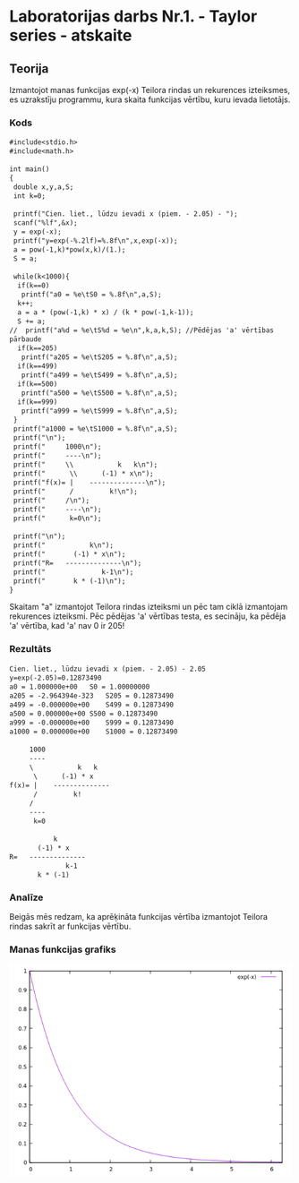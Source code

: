 # Laboratorijas darbs Nr.1. - Taylor series - atskaite

## Teorija
Izmantojot manas funkcijas exp(-x) Teilora rindas un rekurences izteiksmes, es uzrakstīju programmu, kura skaita funkcijas vērtību, kuru ievada lietotājs.

### Kods
```
#include<stdio.h>
#include<math.h>

int main()
{
 double x,y,a,S;
 int k=0;

 printf("Cien. liet., lūdzu ievadi x (piem. - 2.05) - ");
 scanf("%lf",&x);
 y = exp(-x);
 printf("y=exp(-%.2lf)=%.8f\n",x,exp(-x));
 a = pow(-1,k)*pow(x,k)/(1.);
 S = a;

 while(k<1000){
  if(k==0)
   printf("a0 = %e\tS0 = %.8f\n",a,S);
  k++;
  a = a * (pow(-1,k) * x) / (k * pow(-1,k-1));
  S += a;
//  printf("a%d = %e\tS%d = %e\n",k,a,k,S); //Pēdējas 'a' vērtības pārbaude
  if(k==205)
   printf("a205 = %e\tS205 = %.8f\n",a,S);
  if(k==499)
   printf("a499 = %e\tS499 = %.8f\n",a,S);
  if(k==500)
   printf("a500 = %e\tS500 = %.8f\n",a,S);
  if(k==999)
   printf("a999 = %e\tS999 = %.8f\n",a,S);
 }
 printf("a1000 = %e\tS1000 = %.8f\n",a,S);
 printf("\n");
 printf("     1000\n");
 printf("     ----\n");
 printf("     \\           k   k\n");
 printf("      \\      (-1) * x\n");
 printf("f(x)= |    --------------\n");
 printf("      /         k!\n");
 printf("     /\n");
 printf("     ----\n");
 printf("      k=0\n");

 printf("\n");
 printf("           k\n");
 printf("       (-1) * x\n");
 printf("R=   --------------\n");
 printf("              k-1\n");
 printf("       k * (-1)\n");
}
```
Skaitam "a" izmantojot Teilora rindas izteiksmi un pēc tam ciklā izmantojam rekurences izteiksmi. Pēc pēdējas 'a' vērtības testa, es secināju, ka pēdēja 'a' vērtība, kad 'a' nav 0 ir 205!

### Rezultāts
```
Cien. liet., lūdzu ievadi x (piem. - 2.05) - 2.05
y=exp(-2.05)=0.12873490
a0 = 1.000000e+00	S0 = 1.00000000
a205 = -2.964394e-323	S205 = 0.12873490
a499 = -0.000000e+00	S499 = 0.12873490
a500 = 0.000000e+00	S500 = 0.12873490
a999 = -0.000000e+00	S999 = 0.12873490
a1000 = 0.000000e+00	S1000 = 0.12873490

     1000
     ----
     \           k   k
      \      (-1) * x
f(x)= |    --------------
      /         k!
     /
     ----
      k=0

           k
       (-1) * x
R=   --------------
              k-1
       k * (-1)

```

### Analīze
Beigās mēs redzam, ka aprēķināta funkcijas vērtība izmantojot Teilora rindas sakrīt ar funkcijas vērtību.

### Manas funkcijas grafiks
![Funkcijas grafiks](https://github.com/Duz132/RTR105/blob/master/Darbi/1course_1semestr_c_lang/LABORI/exp(-x)_grafiks.png)

